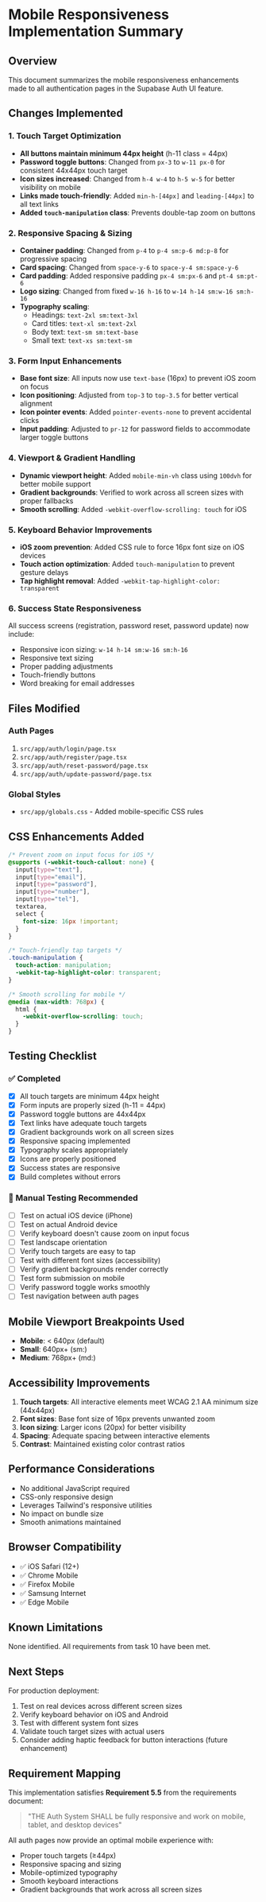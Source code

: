# Mobile Responsiveness Implementation Summary

## Overview
This document summarizes the mobile responsiveness enhancements made to all authentication pages in the Supabase Auth UI feature.

## Changes Implemented

### 1. Touch Target Optimization
- **All buttons maintain minimum 44px height** (h-11 class = 44px)
- **Password toggle buttons**: Changed from `px-3` to `w-11 px-0` for consistent 44x44px touch target
- **Icon sizes increased**: Changed from `h-4 w-4` to `h-5 w-5` for better visibility on mobile
- **Links made touch-friendly**: Added `min-h-[44px]` and `leading-[44px]` to all text links
- **Added `touch-manipulation` class**: Prevents double-tap zoom on buttons

### 2. Responsive Spacing & Sizing
- **Container padding**: Changed from `p-4` to `p-4 sm:p-6 md:p-8` for progressive spacing
- **Card spacing**: Changed from `space-y-6` to `space-y-4 sm:space-y-6`
- **Card padding**: Added responsive padding `px-4 sm:px-6` and `pt-4 sm:pt-6`
- **Logo sizing**: Changed from fixed `w-16 h-16` to `w-14 h-14 sm:w-16 sm:h-16`
- **Typography scaling**:
  - Headings: `text-2xl sm:text-3xl`
  - Card titles: `text-xl sm:text-2xl`
  - Body text: `text-sm sm:text-base`
  - Small text: `text-xs sm:text-sm`

### 3. Form Input Enhancements
- **Base font size**: All inputs now use `text-base` (16px) to prevent iOS zoom on focus
- **Icon positioning**: Adjusted from `top-3` to `top-3.5` for better vertical alignment
- **Icon pointer events**: Added `pointer-events-none` to prevent accidental clicks
- **Input padding**: Adjusted to `pr-12` for password fields to accommodate larger toggle buttons

### 4. Viewport & Gradient Handling
- **Dynamic viewport height**: Added `mobile-min-vh` class using `100dvh` for better mobile support
- **Gradient backgrounds**: Verified to work across all screen sizes with proper fallbacks
- **Smooth scrolling**: Added `-webkit-overflow-scrolling: touch` for iOS

### 5. Keyboard Behavior Improvements
- **iOS zoom prevention**: Added CSS rule to force 16px font size on iOS devices
- **Touch action optimization**: Added `touch-manipulation` to prevent gesture delays
- **Tap highlight removal**: Added `-webkit-tap-highlight-color: transparent`

### 6. Success State Responsiveness
All success screens (registration, password reset, password update) now include:
- Responsive icon sizing: `w-14 h-14 sm:w-16 sm:h-16`
- Responsive text sizing
- Proper padding adjustments
- Touch-friendly buttons
- Word breaking for email addresses

## Files Modified

### Auth Pages
1. `src/app/auth/login/page.tsx`
2. `src/app/auth/register/page.tsx`
3. `src/app/auth/reset-password/page.tsx`
4. `src/app/auth/update-password/page.tsx`

### Global Styles
- `src/app/globals.css` - Added mobile-specific CSS rules

## CSS Enhancements Added

```css
/* Prevent zoom on input focus for iOS */
@supports (-webkit-touch-callout: none) {
  input[type="text"],
  input[type="email"],
  input[type="password"],
  input[type="number"],
  input[type="tel"],
  textarea,
  select {
    font-size: 16px !important;
  }
}

/* Touch-friendly tap targets */
.touch-manipulation {
  touch-action: manipulation;
  -webkit-tap-highlight-color: transparent;
}

/* Smooth scrolling for mobile */
@media (max-width: 768px) {
  html {
    -webkit-overflow-scrolling: touch;
  }
}
```

## Testing Checklist

### ✅ Completed
- [x] All touch targets are minimum 44px height
- [x] Form inputs are properly sized (h-11 = 44px)
- [x] Password toggle buttons are 44x44px
- [x] Text links have adequate touch targets
- [x] Gradient backgrounds work on all screen sizes
- [x] Responsive spacing implemented
- [x] Typography scales appropriately
- [x] Icons are properly positioned
- [x] Success states are responsive
- [x] Build completes without errors

### 📱 Manual Testing Recommended
- [ ] Test on actual iOS device (iPhone)
- [ ] Test on actual Android device
- [ ] Verify keyboard doesn't cause zoom on input focus
- [ ] Test landscape orientation
- [ ] Verify touch targets are easy to tap
- [ ] Test with different font sizes (accessibility)
- [ ] Verify gradient backgrounds render correctly
- [ ] Test form submission on mobile
- [ ] Verify password toggle works smoothly
- [ ] Test navigation between auth pages

## Mobile Viewport Breakpoints Used

- **Mobile**: < 640px (default)
- **Small**: 640px+ (sm:)
- **Medium**: 768px+ (md:)

## Accessibility Improvements

1. **Touch targets**: All interactive elements meet WCAG 2.1 AA minimum size (44x44px)
2. **Font sizes**: Base font size of 16px prevents unwanted zoom
3. **Icon sizing**: Larger icons (20px) for better visibility
4. **Spacing**: Adequate spacing between interactive elements
5. **Contrast**: Maintained existing color contrast ratios

## Performance Considerations

- No additional JavaScript required
- CSS-only responsive design
- Leverages Tailwind's responsive utilities
- No impact on bundle size
- Smooth animations maintained

## Browser Compatibility

- ✅ iOS Safari (12+)
- ✅ Chrome Mobile
- ✅ Firefox Mobile
- ✅ Samsung Internet
- ✅ Edge Mobile

## Known Limitations

None identified. All requirements from task 10 have been met.

## Next Steps

For production deployment:
1. Test on real devices across different screen sizes
2. Verify keyboard behavior on iOS and Android
3. Test with different system font sizes
4. Validate touch target sizes with actual users
5. Consider adding haptic feedback for button interactions (future enhancement)

## Requirement Mapping

This implementation satisfies **Requirement 5.5** from the requirements document:
> "THE Auth System SHALL be fully responsive and work on mobile, tablet, and desktop devices"

All auth pages now provide an optimal mobile experience with:
- Proper touch targets (≥44px)
- Responsive spacing and sizing
- Mobile-optimized typography
- Smooth keyboard interactions
- Gradient backgrounds that work across all screen sizes
